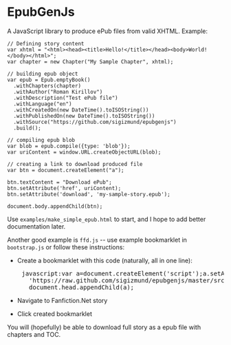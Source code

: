 EpubGenJs
=========

A JavaScript library to produce ePub files from valid XHTML. Example:

    // Defining story content
    var xhtml = "<html><head><title>Hello!</title></head><body>World!</body></html>";
    var chapter = new Chapter("My Sample Chapter", xhtml);

    // building epub object
    var epub = Epub.emptyBook()
      .withChapters(chapter)
      .withAuthor("Roman Kirillov")
      .withDescription("Test ePub file")
      .withLanguage("en")
      .withCreatedOn(new DateTime().toISOString())
      .withPublishedOn(new DateTime().toISOString())
      .withSource("https://github.com/sigizmund/epubgenjs")
      .build();

    // compiling epub blob
    var blob = epub.compile({type: 'blob'});
    var uriContent = window.URL.createObjectURL(blob);

    // creating a link to download produced file
    var btn = document.createElement("a");

    btn.textContent = "Download ePub";
    btn.setAttribute('href', uriContent);
    btn.setAttribute('download', 'my-sample-story.epub');

    document.body.appendChild(btn);

Use `examples/make_simple_epub.html` to start, and I hope to add better documentation later.

Another good example is `ffd.js` -- use example bookmarklet in `bootstrap.js` or follow these instructions:

  * Create a bookmarklet with this code (naturally, all in one line):

<pre>
    javascript:var a=document.createElement('script');a.setAttribute('src', \
      'https://raw.github.com/sigizmund/epubgenjs/master/src/bootstrap.js');\
      document.head.appendChild(a);
</pre>

  * Navigate to Fanfiction.Net story

  * Click created bookmarklet

You will (hopefully) be able to download full story as a epub file with chapters and TOC.
